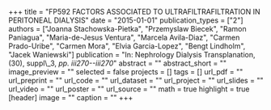 +++
title = "FP592 FACTORS ASSOCIATED TO ULTRAFILTRAFILTRATION IN PERITONEAL DIALYSIS"
date = "2015-01-01"
publication_types = ["2"]
authors = ["Joanna Stachowska-Pietka", "Przemyslaw Biecek", "Ramon Paniagua", "Maria-de-Jesus Ventura", "Marcela Avila-Diaz", "Carmen Prado-Uribe", "Carmen Mora", "Elvia Garcia-Lopez", "Bengt Lindholm", "Jacek Waniewski"]
publication = "In: Nephrology Dialysis Transplanation, (30), suppl\\_3, _pp. iii270--iii270_"
abstract = ""
abstract_short = ""
image_preview = ""
selected = false
projects = []
tags = []
url_pdf = ""
url_preprint = ""
url_code = ""
url_dataset = ""
url_project = ""
url_slides = ""
url_video = ""
url_poster = ""
url_source = ""
math = true
highlight = true
[header]
image = ""
caption = ""
+++
